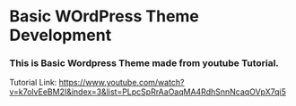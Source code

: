 # Basic WOrdPress Theme Development
### This is Basic Wordpress Theme made from youtube Tutorial.
Tutorial Link: https://www.youtube.com/watch?v=k7olvEeBM2I&index=3&list=PLpcSpRrAaOaqMA4RdhSnnNcaqOVpX7qi5
